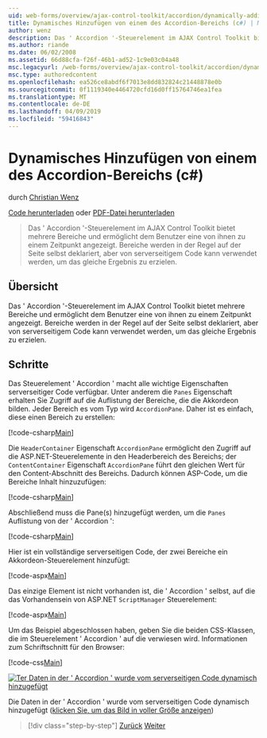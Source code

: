 ```yaml
---
uid: web-forms/overview/ajax-control-toolkit/accordion/dynamically-adding-an-accordion-pane-cs
title: Dynamisches Hinzufügen von einem des Accordion-Bereichs (c#) | Microsoft-Dokumentation
author: wenz
description: Das ' Accordion '-Steuerelement im AJAX Control Toolkit bietet mehrere Bereiche und ermöglicht dem Benutzer eine von ihnen zu einem Zeitpunkt angezeigt. Bereiche werden in der Regel deklariert, w...
ms.author: riande
ms.date: 06/02/2008
ms.assetid: 66d88cfa-f26f-46b1-ad52-1c9e03c04a48
msc.legacyurl: /web-forms/overview/ajax-control-toolkit/accordion/dynamically-adding-an-accordion-pane-cs
msc.type: authoredcontent
ms.openlocfilehash: ea526ce8abdf6f7013e8dd832824c21448878e0b
ms.sourcegitcommit: 0f1119340e4464720cfd16d0ff15764746ea1fea
ms.translationtype: MT
ms.contentlocale: de-DE
ms.lasthandoff: 04/09/2019
ms.locfileid: "59416843"
---
```

# <a name="dynamically-adding-an-accordion-pane-c"></a>Dynamisches Hinzufügen von einem des Accordion-Bereichs (c#)

durch [Christian Wenz](https://github.com/wenz)

[Code herunterladen](http://download.microsoft.com/download/5/6/d/56d50cef-2011-4c8f-9891-7edc6dc57df9/Accordion2.cs.zip) oder [PDF-Datei herunterladen](http://download.microsoft.com/download/6/7/1/6718d452-ff89-4d3f-a90e-c74ec2d636a3/accordion2CS.pdf)

> Das ' Accordion '-Steuerelement im AJAX Control Toolkit bietet mehrere Bereiche und ermöglicht dem Benutzer eine von ihnen zu einem Zeitpunkt angezeigt. Bereiche werden in der Regel auf der Seite selbst deklariert, aber von serverseitigem Code kann verwendet werden, um das gleiche Ergebnis zu erzielen.


## <a name="overview"></a>Übersicht

Das ' Accordion '-Steuerelement im AJAX Control Toolkit bietet mehrere Bereiche und ermöglicht dem Benutzer eine von ihnen zu einem Zeitpunkt angezeigt. Bereiche werden in der Regel auf der Seite selbst deklariert, aber von serverseitigem Code kann verwendet werden, um das gleiche Ergebnis zu erzielen.

## <a name="steps"></a>Schritte

Das Steuerelement ' Accordion ' macht alle wichtige Eigenschaften serverseitiger Code verfügbar. Unter anderem die `Panes` Eigenschaft erhalten Sie Zugriff auf die Auflistung der Bereiche, die die Akkordeon bilden. Jeder Bereich es vom Typ wird `AccordionPane`. Daher ist es einfach, diese einen Bereich zu erstellen:

[!code-csharp[Main](dynamically-adding-an-accordion-pane-cs/samples/sample1.cs)]

Die `HeaderContainer` Eigenschaft `AccordionPane` ermöglicht den Zugriff auf die ASP.NET-Steuerelemente in den Headerbereich des Bereichs; der `ContentContainer` Eigenschaft `AccordionPane` führt den gleichen Wert für den Content-Abschnitt des Bereichs. Dadurch können ASP-Code, um die Bereiche Inhalt hinzuzufügen:

[!code-csharp[Main](dynamically-adding-an-accordion-pane-cs/samples/sample2.cs)]

Abschließend muss die Pane(s) hinzugefügt werden, um die `Panes` Auflistung von der ' Accordion ':

[!code-csharp[Main](dynamically-adding-an-accordion-pane-cs/samples/sample3.cs)]

Hier ist ein vollständige serverseitigen Code, der zwei Bereiche ein Akkordeon-Steuerelement hinzufügt:

[!code-aspx[Main](dynamically-adding-an-accordion-pane-cs/samples/sample4.aspx)]

Das einzige Element ist nicht vorhanden ist, die ' Accordion ' selbst, auf die das Vorhandensein von ASP.NET `ScriptManager` Steuerelement:

[!code-aspx[Main](dynamically-adding-an-accordion-pane-cs/samples/sample5.aspx)]

Um das Beispiel abgeschlossen haben, geben Sie die beiden CSS-Klassen, die im Steuerelement ' Accordion ' auf die verwiesen wird. Informationen zum Schriftschnitt für den Browser:

[!code-css[Main](dynamically-adding-an-accordion-pane-cs/samples/sample6.css)]


[![Ter Daten in der ' Accordion ' wurde vom serverseitigen Code dynamisch hinzugefügt](dynamically-adding-an-accordion-pane-cs/_static/image2.png)](dynamically-adding-an-accordion-pane-cs/_static/image1.png)

Die Daten in der ' Accordion ' wurde vom serverseitigen Code dynamisch hinzugefügt ([klicken Sie, um das Bild in voller Größe anzeigen](dynamically-adding-an-accordion-pane-cs/_static/image3.png))

> [!div class="step-by-step"]
> [Zurück](databinding-to-an-accordion-cs.md)
> [Weiter](databinding-to-an-accordion-vb.md)
